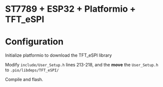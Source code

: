 # ST7789 + ESP32 + Platformio + TFT_eSPI

# Configuration

Initialize platformio to download the TFT_eSPI library

Modify `include/User_Setup.h` lines 213-218, and the **move** the `User_Setup.h` to `.pio/libdeps/TFT_eSPI/`

Compile and flash.